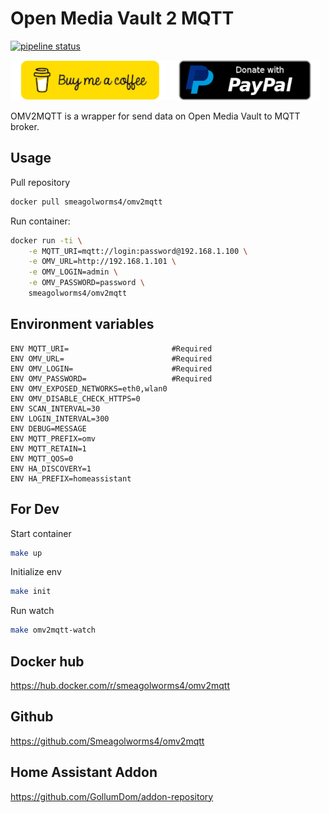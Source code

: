 # Open Media Vault 2 MQTT

[![pipeline status](https://github.com/Smeagolworms4/omv2mqtt/actions/workflows/build_images.yml/badge.svg)](https://github.com/Smeagolworms4/omv2mqtt/actions/workflows/build_images.yml)

[!["Buy Me A Coffee"](https://raw.githubusercontent.com/Smeagolworms4/donate-assets/master/coffee.png)](https://www.buymeacoffee.com/smeagolworms4)
[!["Buy Me A Coffee"](https://raw.githubusercontent.com/Smeagolworms4/donate-assets/master/paypal.png)](https://www.paypal.com/donate/?business=SURRPGEXF4YVU&no_recurring=0&item_name=Hello%2C+I%27m+SmeagolWorms4.+For+my+open+source+projects.%0AThanks+you+very+mutch+%21%21%21&currency_code=EUR)

OMV2MQTT is a wrapper for send data on Open Media Vault to MQTT broker.

## Usage

Pull repository

```bash
docker pull smeagolworms4/omv2mqtt
```
Run container:

```bash
docker run -ti \
    -e MQTT_URI=mqtt://login:password@192.168.1.100 \
    -e OMV_URL=http://192.168.1.101 \
    -e OMV_LOGIN=admin \
    -e OMV_PASSWORD=password \
    smeagolworms4/omv2mqtt
```

## Environment variables

```
ENV MQTT_URI=                       #Required
ENV OMV_URL=                        #Required
ENV OMV_LOGIN=                      #Required
ENV OMV_PASSWORD=                   #Required
ENV OMV_EXPOSED_NETWORKS=eth0,wlan0
ENV OMV_DISABLE_CHECK_HTTPS=0
ENV SCAN_INTERVAL=30
ENV LOGIN_INTERVAL=300
ENV DEBUG=MESSAGE
ENV MQTT_PREFIX=omv
ENV MQTT_RETAIN=1
ENV MQTT_QOS=0
ENV HA_DISCOVERY=1
ENV HA_PREFIX=homeassistant
```

## For Dev

Start container

```bash
make up
```

Initialize env

```bash
make init
```

Run watch

```bash
make omv2mqtt-watch
```


## Docker hub

https://hub.docker.com/r/smeagolworms4/omv2mqtt

## Github

https://github.com/Smeagolworms4/omv2mqtt


## Home Assistant Addon

https://github.com/GollumDom/addon-repository
